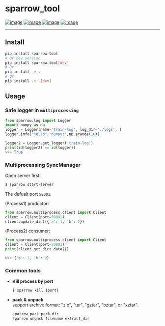 # sparrow_tool
[![image](https://img.shields.io/badge/Pypi-0.7.1-green.svg)](https://pypi.org/project/sparrow_tool)
[![image](https://img.shields.io/badge/python-3.6+-blue.svg)](https://www.python.org/)
[![image](https://img.shields.io/badge/license-MIT-blue.svg)](LICENSE)
[![image](https://img.shields.io/badge/author-kunyuan-orange.svg?style=flat-square&logo=appveyor)](https://github.com/beidongjiedeguang)


-------------------------
## Install
```bash
pip install sparrow-tool
# Or dev version
pip install sparrow-tool[dev]
# Or
pip install -e .
# Or
pip install -e .[dev]
```


## Usage

### Safe logger in `multiprocessing`
```python
from sparrow.log import Logger
import numpy as np
logger = Logger(name='train-log', log_dir='./logs', )
logger.info("hello","numpy:",np.arange(10))

logger2 = Logger.get_logger('train-log')
print(id(logger2) == id(logger))
>>> True
```

### Multiprocessing SyncManager

Open server first:
```bash
$ sparrow start-server
```
The defualt port `50001`.

(Process1) productor:
```python
from sparrow.multiprocess.client import Client
client = Client(port=50001)
client.update_dict({'a': 1, 'b': 2})
```

(Process2) consumer:
```python
from sparrow.multiprocess.client import Client
client = Client(port=50001)
print(client.get_dict_data())

>>> {'a': 1, 'b': 2}
```

### Common tools
- **Kill process by port**
    ```bash
    $ sparrow kill {port}
    ```

- **pack & unpack**  
    support archive format: "zip", "tar", "gztar", "bztar", or "xztar".
    ```bash
    sparrow pack pack_dir 
    sparrow unpack filename extract_dir
    ```
